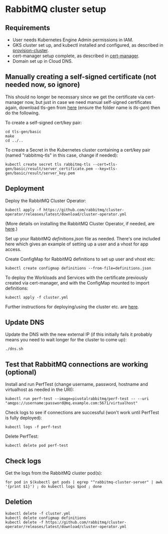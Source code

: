 # RabbitMQ cluster setup

## Requirements

* User needs Kubernetes Engine Admin permissions in IAM.
* GKS cluster set up, and kubectl installed and configured, as described in [provision-cluster](../provision-cluster).
* cert-manager setup complete, as described in [cert-manager](../cert-manager).
* Domain set up in Cloud DNS.

## Manually creating a self-signed certificate (not needed now, so ignore)

This should no longer be necessary since we get the certificate via cert-manager now, but just in case we need manual self-signed certificates again, download tls-gen from [here](https://github.com/michaelklishin/tls-gen) (ensure the folder name is _tls-gen_) then do the following.

To create a self-signed cert/key pair:

    cd tls-gen/basic
    make
    cd ../..

To create a Secret in the Kubernetes cluster containing a cert/key pair (named "rabbitmq-tls" in this case, change if needed):

    kubectl create secret tls rabbitmq-tls --cert=tls-gen/basic/result/server_certificate.pem --key=tls-gen/basic/result/server_key.pem

## Deployment

Deploy the RabbitMQ Cluster Operator:

    kubectl apply -f https://github.com/rabbitmq/cluster-operator/releases/latest/download/cluster-operator.yml

(More details on installing the RabbitMQ Cluster Operator, if needed, are [here](https://www.rabbitmq.com/kubernetes/operator/install-operator.html).)

Set up your RabbitMQ _definitions.json_ file as needed. There's one included here which gives an example of setting up a user and a vhost for app access.

Create ConfigMap for RabbitMQ definitions to set up user and vhost etc:

    kubectl create configmap definitions --from-file=definitions.json

To deploy the Workloads and Services with the certificate previously created via cert-manager, and with the ConfigMap mounted to import definitions:

    kubectl apply -f cluster.yml

Further instructions for deploying/using the cluster etc. are [here](https://www.rabbitmq.com/kubernetes/operator/using-operator.html).

## Update DNS

Update the DNS with the new external IP (if this initially fails it probably means you need to wait longer for the cluster to come up):

    ./dns.sh

## Test that RabbitMQ connections are working (optional)

Install and run PerfTest (change username, password, hostname and virtualhost as needed in the URI):

    kubectl run perf-test --image=pivotalrabbitmq/perf-test -- --uri "amqps://username:password@mq.example.com:5671/virtualhost"

Check logs to see if connections are successful (won't work until PerfTest is fully deployed):

    kubectl logs -f perf-test

Delete PerfTest:

    kubectl delete pod perf-test

## Check logs

Get the logs from the RabbitMQ cluster pod(s):

    for pod in $(kubectl get pods | egrep "^rabbitmq-cluster-server" | awk '{print $1}') ; do kubectl logs $pod ; done

## Deletion

    kubectl delete -f cluster.yml
    kubectl delete configmap definitions
    kubectl delete -f https://github.com/rabbitmq/cluster-operator/releases/latest/download/cluster-operator.yml 
